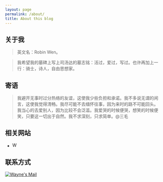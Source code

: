 ```yaml
---
layout: page
permalink: /about/
title: About this blog
---
```


## 关于我 ##

> 英文名：Robin Wen。

> 我希望我的墓碑上写上司汤达的墓志铭：活过，爱过，写过。也许再加上一行：骑士，诗人，自由思想家。

## 寄语 ##

> 我避开无事时过分热络的友谊，这使我少些负担和承诺。我不多说无谓的闲言，这使我觉得清畅。我尽可能不去缅怀往事，因为来时的路不可能回头。我当心的去爱别人，因为比较不会泛滥。我爱哭的时候便哭，想笑的时候便笑，只要这一切出于自然。我不求深刻，只求简单。@三毛

## 相关网站 ##

* <a href="http://waynesun.xyz/about/" target="_blank"><img src="http://i.imgur.com/i2rzbE6.png" title="Wayne Sun's AboutMe" height="16px" width="16px" border="0" alt="Wayne Sun's AboutMe" /></a>

## 联系方式 ##

<a href="mailto:sswxysswxy@163.com"><img src="http://i.imgur.com/7yOaC7C.png" title="Robin's Gmail" border="0" alt="Wayne's Mail" /></a>
